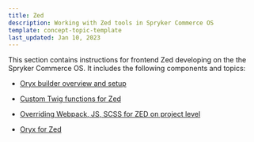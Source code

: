 ```yaml
---
title: Zed
description: Working with Zed tools in Spryker Commerce OS
template: concept-topic-template
last_updated: Jan 10, 2023
---
```


This section contains instructions for frontend Zed developing on the the Spryker Commerce OS. It includes the following components and topics:

* [Oryx builder overview and setup](/docs/scos/dev/front-end-development/zed/oryx-builder-overview-and-setup.html)
* [Custom Twig functions for Zed](/docs/scos/dev/front-end-development/zed/custom-twig-functions-for-zed.html)

* [Overriding Webpack, JS, SCSS for ZED on project level](/docs/scos/dev/front-end-development/zed/overriding-webpack-js-scss-for-zed-on-project-level.html)

* [Oryx for Zed](/docs/scos/dev/front-end-development/zed/oryx-for-zed.html)
